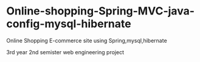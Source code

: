 # Online-shopping-Spring-MVC-java-config-mysql-hibernate
Online Shopping E-commerce site using Spring,mysql,hibernate

3rd year 2nd semister web engineering project

